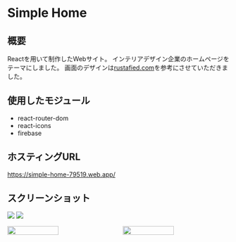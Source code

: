 # Simple Home
## 概要
Reactを用いて制作したWebサイト。
インテリアデザイン企業のホームページをテーマにしました。
画面のデザインは[rustafied.com](https://www.rustafied.com/)を参考にさせていただきました。

## 使用したモジュール
- react-router-dom
- react-icons
- firebase

## ホスティングURL
https://simple-home-79519.web.app/

## スクリーンショット
![](https://i.imgur.com/vkBORUn.jpg)
![](https://i.imgur.com/Qy3Ay64.jpg)

<div style="display: flex; justify-content: space-between;">
  <img style="display: block; width: 48%;" src="https://i.imgur.com/id5gqJV.jpg"/>
  <img style="display: block; width: 48%;" src="https://i.imgur.com/jnPvGhl.jpg"/>
</div>
